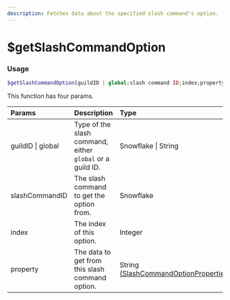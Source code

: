 ```yaml
---
description: Fetches data about the specified slash command's option.
---
```


# $getSlashCommandOption
### Usage
```php
$getSlashCommandOption[guildID | global;slash command ID;index;property]
```

This function has four params.

| Params | Description | Type | Required 
| :---- | :---- | :---- | :----
| guildID \| global | Type of the slash command, either `global` or a guild ID. | Snowflake \| String | Yes
| slashCommandID | The slash command to get the option from. | Snowflake | Yes
| index | The index of this option. | Integer | Yes
| property | The data to get from this slash command option. | String [(SlashCommandOptionProperties)](/src/typedefs/slashcommandoptionproperties.md) | Yes